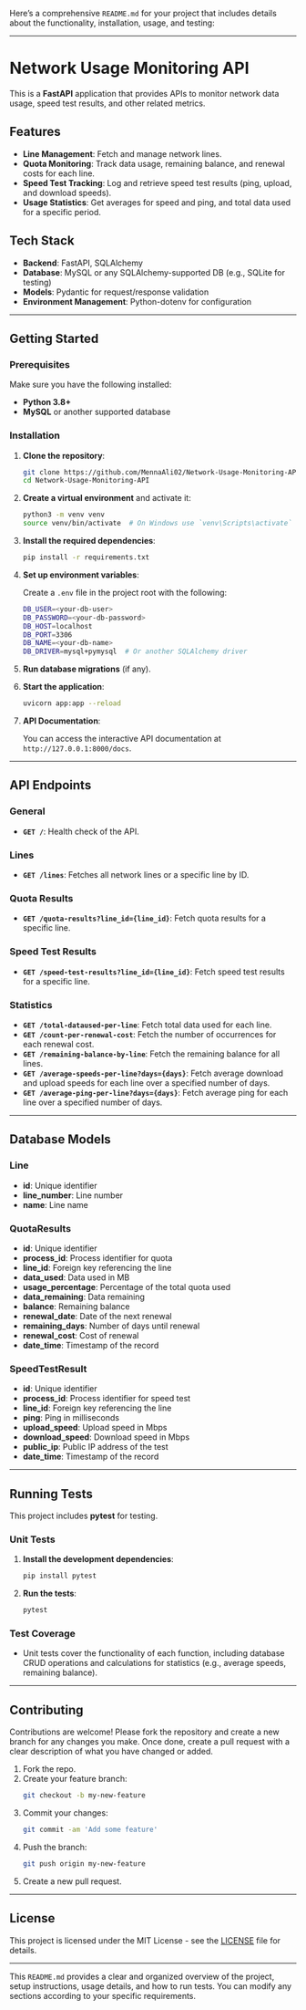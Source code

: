 Here’s a comprehensive `README.md` for your project that includes details about the functionality, installation, usage, and testing:

---

# **Network Usage Monitoring API**

This is a **FastAPI** application that provides APIs to monitor network data usage, speed test results, and other related metrics.

## **Features**

- **Line Management**: Fetch and manage network lines.
- **Quota Monitoring**: Track data usage, remaining balance, and renewal costs for each line.
- **Speed Test Tracking**: Log and retrieve speed test results (ping, upload, and download speeds).
- **Usage Statistics**: Get averages for speed and ping, and total data used for a specific period.

## **Tech Stack**

- **Backend**: FastAPI, SQLAlchemy
- **Database**: MySQL or any SQLAlchemy-supported DB (e.g., SQLite for testing)
- **Models**: Pydantic for request/response validation
- **Environment Management**: Python-dotenv for configuration

---

## **Getting Started**

### **Prerequisites**

Make sure you have the following installed:

- **Python 3.8+**
- **MySQL** or another supported database

### **Installation**

1. **Clone the repository**:

   ```bash
   git clone https://github.com/MennaAli02/Network-Usage-Monitoring-API.git
   cd Network-Usage-Monitoring-API
   ```

2. **Create a virtual environment** and activate it:

   ```bash
   python3 -m venv venv
   source venv/bin/activate  # On Windows use `venv\Scripts\activate`
   ```

3. **Install the required dependencies**:

   ```bash
   pip install -r requirements.txt
   ```

4. **Set up environment variables**:

   Create a `.env` file in the project root with the following:

   ```bash
   DB_USER=<your-db-user>
   DB_PASSWORD=<your-db-password>
   DB_HOST=localhost
   DB_PORT=3306
   DB_NAME=<your-db-name>
   DB_DRIVER=mysql+pymysql  # Or another SQLAlchemy driver
   ```

5. **Run database migrations** (if any).

6. **Start the application**:

   ```bash
   uvicorn app:app --reload
   ```

7. **API Documentation**:

   You can access the interactive API documentation at `http://127.0.0.1:8000/docs`.

---

## **API Endpoints**

### **General**

- **`GET /`**: Health check of the API.

### **Lines**

- **`GET /lines`**: Fetches all network lines or a specific line by ID.

### **Quota Results**

- **`GET /quota-results?line_id={line_id}`**: Fetch quota results for a specific line.

### **Speed Test Results**

- **`GET /speed-test-results?line_id={line_id}`**: Fetch speed test results for a specific line.

### **Statistics**

- **`GET /total-dataused-per-line`**: Fetch total data used for each line.
- **`GET /count-per-renewal-cost`**: Fetch the number of occurrences for each renewal cost.
- **`GET /remaining-balance-by-line`**: Fetch the remaining balance for all lines.
- **`GET /average-speeds-per-line?days={days}`**: Fetch average download and upload speeds for each line over a specified number of days.
- **`GET /average-ping-per-line?days={days}`**: Fetch average ping for each line over a specified number of days.

---

## **Database Models**

### **Line**

- **id**: Unique identifier
- **line_number**: Line number
- **name**: Line name

### **QuotaResults**

- **id**: Unique identifier
- **process_id**: Process identifier for quota
- **line_id**: Foreign key referencing the line
- **data_used**: Data used in MB
- **usage_percentage**: Percentage of the total quota used
- **data_remaining**: Data remaining
- **balance**: Remaining balance
- **renewal_date**: Date of the next renewal
- **remaining_days**: Number of days until renewal
- **renewal_cost**: Cost of renewal
- **date_time**: Timestamp of the record

### **SpeedTestResult**

- **id**: Unique identifier
- **process_id**: Process identifier for speed test
- **line_id**: Foreign key referencing the line
- **ping**: Ping in milliseconds
- **upload_speed**: Upload speed in Mbps
- **download_speed**: Download speed in Mbps
- **public_ip**: Public IP address of the test
- **date_time**: Timestamp of the record

---

## **Running Tests**

This project includes **pytest** for testing.

### **Unit Tests**

1. **Install the development dependencies**:
   ```bash
   pip install pytest
   ```

2. **Run the tests**:

   ```bash
   pytest
   ```

### **Test Coverage**

- Unit tests cover the functionality of each function, including database CRUD operations and calculations for statistics (e.g., average speeds, remaining balance).

---

## **Contributing**

Contributions are welcome! Please fork the repository and create a new branch for any changes you make. Once done, create a pull request with a clear description of what you have changed or added.

1. Fork the repo.
2. Create your feature branch:
   ```bash
   git checkout -b my-new-feature
   ```
3. Commit your changes:
   ```bash
   git commit -am 'Add some feature'
   ```
4. Push the branch:
   ```bash
   git push origin my-new-feature
   ```
5. Create a new pull request.

---

## **License**

This project is licensed under the MIT License - see the [LICENSE](LICENSE) file for details.

---

This `README.md` provides a clear and organized overview of the project, setup instructions, usage details, and how to run tests. You can modify any sections according to your specific requirements.
